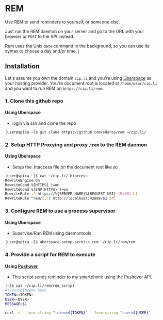 # REM

Use REM to send reminders to yourself, or someone else.

Just run the REM daemon on your server and go to the URL with your browser or `POST` to the API instead.

Rem uses the Unix `date` command in the background, so you can use its syntax to choose a day and/or time.
j

## Installation

Let's assume you own the domain `cip.li` and you're using [Uberspace](https://uberspace.de) as your hosting provider. You're document root is located at `/home/user/cip.li` and you want to run REM on `https://cip.li/rem`.

### 1. Clone this github repo

#### Using Uberspace

- login via ssh and clone the repo

```bash
[user@spica ~]$ git clone https://github.com/sdaros/rem ~/cip.li/
```

### 2. Setup HTTP Proxying and proxy `/rem` to the REM daemon

#### Using Uberspace

- Setup the .htaccess file on the document root like so

```bash
[user@spica ~]$ cat ~/cip.li/.htaccess
RewriteEngine On
RewriteCond %{HTTPS} !=on
RewriteCond %{ENV:HTTPS} !=on
RewriteRule .* https://%{SERVER_NAME}%{REQUEST_URI} [R=301,L]
RewriteRule ^rem/(.*) http://localhost:42888/$1 [P]
```

### 3. Configure REM to use a process supervisor

#### Using Uberspace

- Supervise/Run REM using daemontools

```bash
[user@spica ~]$ uberspace-setup-service rem ~/cip.li/rem/rem
```

### 4. Provide a script for REM to execute

#### Using [Pushover](https://pushover.net)

- This script sends reminder to my smartphone using the [Pushover](https://pushover.net) API.

```bash
[~]$ cat ~/cip.li/rem/rem_script
#!/usr/bin/env bash
TOKEN=<TOKEN>
USER=<USER>
MESSAGE=$1

curl -s --form-string "token=${TOKEN}" --form-string "user=${USER}" --form-string "message=${MESSAGE}" https://api.pushover.net/1/messages.json
```
